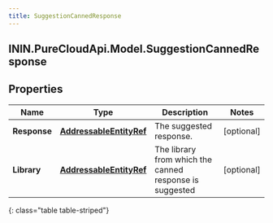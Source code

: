 ```yaml
---
title: SuggestionCannedResponse
---
```

## ININ.PureCloudApi.Model.SuggestionCannedResponse

## Properties

|Name | Type | Description | Notes|
|------------ | ------------- | ------------- | -------------|
| **Response** | [**AddressableEntityRef**](AddressableEntityRef.html) | The suggested response. | [optional] |
| **Library** | [**AddressableEntityRef**](AddressableEntityRef.html) | The library from which the canned response is suggested | [optional] |
{: class="table table-striped"}


